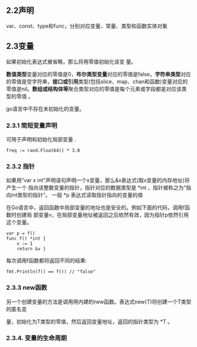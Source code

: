 ## 2.2声明

var、const、type和func，分别对应变量、常量、类型和函数实体对象 

## 2.3变量

如果初始化表达式被省略，那么将用零值初始化该变 量。 

**数值类型**变量对应的零值是0，**布尔类型变量**对应的零值是false，**字符串类型**对应的零值是空字符串，**接口或引用**类型(包括slice、map、chan和函数)变量对应的零值是nil。**数组或结构体等**聚合类型对应的零值是每个元素或字段都是对应该类型的零值 。

go语言中不存在未初始化的变量。

### 2.3.1 简短变量声明 

可用于声明和初始化局部变量 .

```
freq := rand.Float64() * 3.0
```

### 2.3.2 指针

如果用“var x int”声明语句声明一个x变量，那么&x表达式(取x变量的内存地址)将产生一个 指向该整数变量的指针，指针对应的数据类型是 *int ，指针被称之为“指向int类型的指针”。 一般 *p 表达式读取指针指向的变量的值 

在Go语言中，返回函数中局部变量的地址也是安全的。例如下面的代码，调用f函数时创建局 部变量v，在局部变量地址被返回之后依然有效，因为指针p依然引用这个变量。 

```
var p = f() 
func f() *int {
    v := 1
    return &v } 
```

每次调用f函数都将返回不同的结果: 

```
fmt.Println(f() == f()) // "false"
```

### 2.3.3 new函数

另一个创建变量的方法是调用用内建的new函数。表达式new(T)将创建一个T类型的匿名变 

量，初始化为T类型的零值，然后返回变量地址，返回的指针类型为 *T 。 

### 2.3.4. 变量的生命周期 
